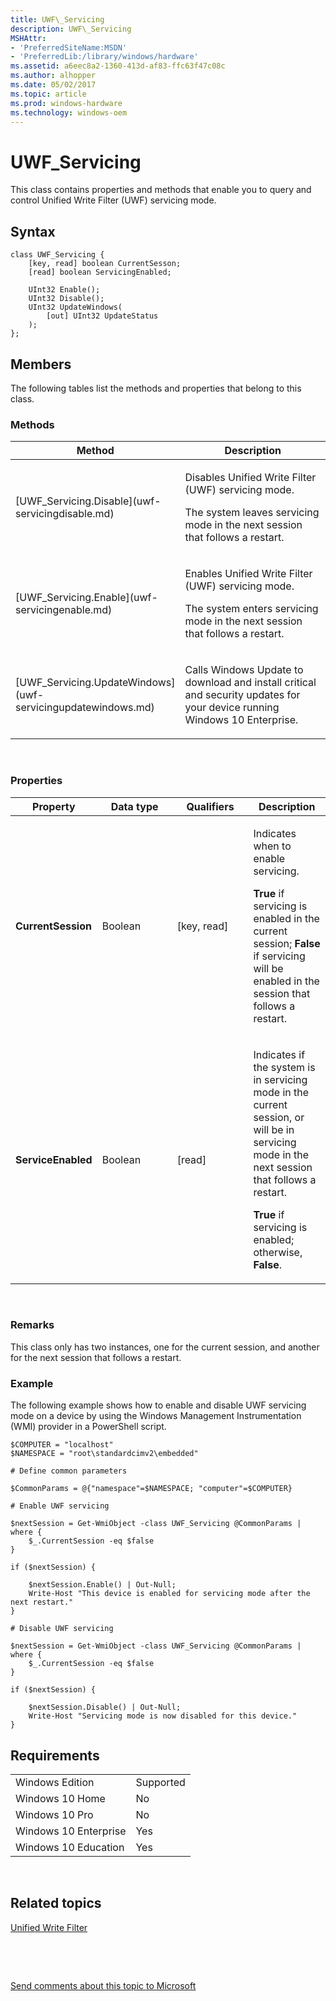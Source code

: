 ```yaml
---
title: UWF\_Servicing
description: UWF\_Servicing
MSHAttr:
- 'PreferredSiteName:MSDN'
- 'PreferredLib:/library/windows/hardware'
ms.assetid: a6eec8a2-1360-413d-af83-ffc63f47c08c
ms.author: alhopper
ms.date: 05/02/2017
ms.topic: article
ms.prod: windows-hardware
ms.technology: windows-oem
---
```


# UWF\_Servicing


This class contains properties and methods that enable you to query and control Unified Write Filter (UWF) servicing mode.

## Syntax


``` syntax
class UWF_Servicing {
    [key, read] boolean CurrentSesson;
    [read] boolean ServicingEnabled;

    UInt32 Enable();
    UInt32 Disable();
    UInt32 UpdateWindows(
        [out] UInt32 UpdateStatus
    );
};
```

## Members


The following tables list the methods and properties that belong to this class.

### <a href="" id="mth"></a>Methods

<table>
<colgroup>
<col width="50%" />
<col width="50%" />
</colgroup>
<thead>
<tr class="header">
<th>Method</th>
<th>Description</th>
</tr>
</thead>
<tbody>
<tr class="odd">
<td><p>[UWF_Servicing.Disable](uwf-servicingdisable.md)</p></td>
<td><p>Disables Unified Write Filter (UWF) servicing mode.</p>
<p>The system leaves servicing mode in the next session that follows a restart.</p></td>
</tr>
<tr class="even">
<td><p>[UWF_Servicing.Enable](uwf-servicingenable.md)</p></td>
<td><p>Enables Unified Write Filter (UWF) servicing mode.</p>
<p>The system enters servicing mode in the next session that follows a restart.</p></td>
</tr>
<tr class="odd">
<td><p>[UWF_Servicing.UpdateWindows](uwf-servicingupdatewindows.md)</p></td>
<td><p>Calls Windows Update to download and install critical and security updates for your device running Windows 10 Enterprise.</p></td>
</tr>
</tbody>
</table>

 

### <a href="" id="pro"></a>Properties

<table>
<colgroup>
<col width="25%" />
<col width="25%" />
<col width="25%" />
<col width="25%" />
</colgroup>
<thead>
<tr class="header">
<th>Property</th>
<th>Data type</th>
<th>Qualifiers</th>
<th>Description</th>
</tr>
</thead>
<tbody>
<tr class="odd">
<td><p><strong>CurrentSession</strong></p></td>
<td><p>Boolean</p></td>
<td><p>[key, read]</p></td>
<td><p>Indicates when to enable servicing.</p>
<p><strong>True</strong> if servicing is enabled in the current session; <strong>False</strong> if servicing will be enabled in the session that follows a restart.</p></td>
</tr>
<tr class="even">
<td><p><strong>ServiceEnabled</strong></p></td>
<td><p>Boolean</p></td>
<td><p>[read]</p></td>
<td><p>Indicates if the system is in servicing mode in the current session, or will be in servicing mode in the next session that follows a restart.</p>
<p><strong>True</strong> if servicing is enabled; otherwise, <strong>False</strong>.</p></td>
</tr>
</tbody>
</table>

 

### Remarks

This class only has two instances, one for the current session, and another for the next session that follows a restart.

### Example

The following example shows how to enable and disable UWF servicing mode on a device by using the Windows Management Instrumentation (WMI) provider in a PowerShell script.

``` syntax
$COMPUTER = "localhost"
$NAMESPACE = "root\standardcimv2\embedded"

# Define common parameters

$CommonParams = @{"namespace"=$NAMESPACE; "computer"=$COMPUTER}

# Enable UWF servicing

$nextSession = Get-WmiObject -class UWF_Servicing @CommonParams | where {
    $_.CurrentSession -eq $false
}

if ($nextSession) {

    $nextSession.Enable() | Out-Null;
    Write-Host "This device is enabled for servicing mode after the next restart."
}

# Disable UWF servicing

$nextSession = Get-WmiObject -class UWF_Servicing @CommonParams | where {
    $_.CurrentSession -eq $false
}

if ($nextSession) {

    $nextSession.Disable() | Out-Null;
    Write-Host "Servicing mode is now disabled for this device."
} 
```

## Requirements


|                       |           |
|-----------------------|-----------|
| Windows Edition       | Supported |
| Windows 10 Home       | No        |
| Windows 10 Pro        | No        |
| Windows 10 Enterprise | Yes       |
| Windows 10 Education  | Yes       |

 

## Related topics


[Unified Write Filter](unified-write-filter.md)

 

 

[Send comments about this topic to Microsoft](mailto:wsddocfb@microsoft.com?subject=Documentation%20feedback%20%5Bp_enterprise_customizations\p_enterprise_customizations%5D:%20UWF_Servicing%20%20RELEASE:%20%2810/17/2016%29&body=%0A%0APRIVACY%20STATEMENT%0A%0AWe%20use%20your%20feedback%20to%20improve%20the%20documentation.%20We%20don't%20use%20your%20email%20address%20for%20any%20other%20purpose,%20and%20we'll%20remove%20your%20email%20address%20from%20our%20system%20after%20the%20issue%20that%20you're%20reporting%20is%20fixed.%20While%20we're%20working%20to%20fix%20this%20issue,%20we%20might%20send%20you%20an%20email%20message%20to%20ask%20for%20more%20info.%20Later,%20we%20might%20also%20send%20you%20an%20email%20message%20to%20let%20you%20know%20that%20we've%20addressed%20your%20feedback.%0A%0AFor%20more%20info%20about%20Microsoft's%20privacy%20policy,%20see%20http://privacy.microsoft.com/en-us/default.aspx. "Send comments about this topic to Microsoft")





